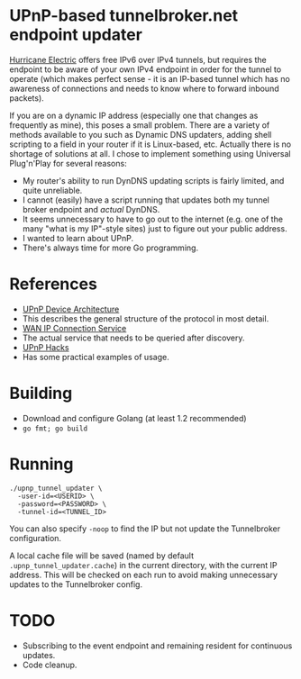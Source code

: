 # UPnP-based tunnelbroker.net endpoint updater

[Hurricane Electric](https://www.tunnelbroker.net/) offers free IPv6 over IPv4
tunnels, but requires the endpoint to be aware of your own IPv4 endpoint in
order for the tunnel to operate (which makes perfect sense - it is an IP-based
tunnel which has no awareness of connections and needs to know where to forward
inbound packets).

If you are on a dynamic IP address (especially one that changes as frequently
as mine), this poses a small problem. There are a variety of methods available
to you such as Dynamic DNS updaters, adding shell scripting to a field in your
router if it is Linux-based, etc. Actually there is no shortage of solutions at
all. I chose to implement something using Universal Plug'n'Play for several
reasons:
* My router's ability to run DynDNS updating scripts is fairly limited, and
quite unreliable.
* I cannot (easily) have a script running that updates both my tunnel broker
endpoint and _actual_ DynDNS.
* It seems unnecessary to have to go out to the internet (e.g. one of the many
"what is my IP"-style sites) just to figure out your public address.
* I wanted to learn about UPnP.
* There's always time for more Go programming.

# References
* [UPnP Device Architecture](http://upnp.org/specs/arch/UPnP-arch-DeviceArchitecture-v1.0.pdf)
 * This describes the general structure of the protocol in most detail.
* [WAN IP Connection Service](http://upnp.org/specs/gw/UPnP-gw-WANIPConnection-v1-Service.pdf)
 * The actual service that needs to be queried after discovery.
* [UPnP Hacks](http://www.upnp-hacks.org/upnp.html)
 * Has some practical examples of usage.

# Building
* Download and configure Golang (at least 1.2 recommended)
* ```go fmt; go build```

# Running
```
./upnp_tunnel_updater \
  -user-id=<USERID> \
  -password=<PASSWORD> \
  -tunnel-id=<TUNNEL_ID>
```

You can also specify ```-noop``` to find the IP but not update the Tunnelbroker
configuration.

A local cache file will be saved (named by default ```.upnp_tunnel_updater.cache```)
in the current directory, with the current IP address. This will be checked on
each run to avoid making unnecessary updates to the Tunnelbroker config.

# TODO
* Subscribing to the event endpoint and remaining resident for continuous
updates.
* Code cleanup.
